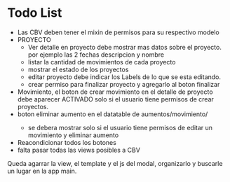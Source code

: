 # Todo List

- Las CBV deben tener el mixin de permisos para su respectivo modelo
- PROYECTO
  - Ver detalle en proyecto debe mostrar mas datos sobre el proyecto. por ejemplo las 2 fechas descripcion y nombre
  - listar la cantidad de movimientos de cada proyecto
  - mostrar el estado de los proyectos
  - editar proyecto debe indicar los Labels de lo que se esta editando.
  - crear permiso para finalizar proyecto y agregarlo al boton finalizar
- Movimiento, el boton de crear movimiento en el detalle de proyecto debe aparecer ACTIVADO solo si el usuario tiene permisos de crear proyectos.
- boton eliminar aumento en el datatable de aumentos/movimiento/<pk>
  - se debera mostrar solo si el usuario tiene permisos de editar un movimiento y eliminar aumento
- Reacondicionar todos los botones
- falta pasar todas las views posibles a CBV

Queda agarrar la view, el template y el js del modal, organizarlo y buscarle un lugar en la app main.